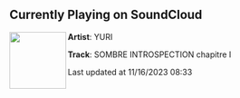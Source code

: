 ## Currently Playing on SoundCloud

[<img align="left" width="100" src="https://i1.sndcdn.com/artworks-nwzvkW3q9BUzIu32-1URQNw-t500x500.jpg">](https://soundcloud.com/yuri_propriete-privee/spleen?in=wabetasty/sets/tasty1737)

**Artist**: YURI 

**Track**: SOMBRE INTROSPECTION chapitre I

Last updated at 11/16/2023 08:33
